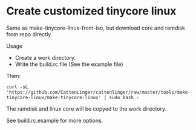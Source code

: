 # Create customized tinycore linux

Same as make-tinycore-linux-from-iso, but download core and ramdisk from repo directly.

Usage

- Create a work directory.
- Write the build.rc file (See the example file)

Then:
```
curl -sL 'https://github.com/CattenLinger/cattenlinger/raw/master/tools/make-tinycore-linux/make-tinycore-linux' | sudo bash -
```

The ramdisk and linux core will be copyed to the work directory.

See build.rc.example for more options.